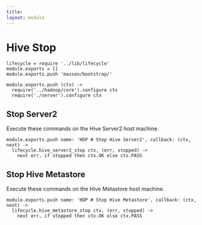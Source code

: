 ```yaml
---
title: 
layout: module
---
```


# Hive Stop

    lifecycle = require '../lib/lifecycle'
    module.exports = []
    module.exports.push 'masson/bootstrap/'

    module.exports.push (ctx) ->
      require('../hadoop/core').configure ctx
      require('./server').configure ctx

## Stop Server2

Execute these commands on the Hive Server2 host machine.

    module.exports.push name: 'HDP # Stop Hive Server2', callback: (ctx, next) ->
      lifecycle.hive_server2_stop ctx, (err, stopped) ->
        next err, if stopped then ctx.OK else ctx.PASS

## Stop Hive Metastore

Execute these commands on the Hive Metastore host machine.

    module.exports.push name: 'HDP # Stop Hive Metastore', callback: (ctx, next) ->
      lifecycle.hive_metastore_stop ctx, (err, stopped) ->
        next err, if stopped then ctx.OK else ctx.PASS

